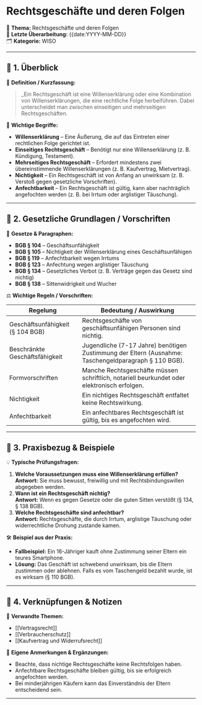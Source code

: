 # Rechtsgeschäfte und deren Folgen

📌 **Thema:** Rechtsgeschäfte und deren Folgen  
📅 **Letzte Überarbeitung:** {{date:YYYY-MM-DD}}  
🗂 **Kategorie:** WISO

---

## 🔹 1. Überblick

📖 **Definition / Kurzfassung:**

> _Ein Rechtsgeschäft ist eine Willenserklärung oder eine Kombination von Willenserklärungen, die eine rechtliche Folge herbeiführen. Dabei unterscheidet man zwischen einseitigen und mehrseitigen Rechtsgeschäften.

🔑 **Wichtige Begriffe:**

- **Willenserklärung** – Eine Äußerung, die auf das Eintreten einer rechtlichen Folge gerichtet ist.
- **Einseitiges Rechtsgeschäft** – Benötigt nur eine Willenserklärung (z. B. Kündigung, Testament).
- **Mehrseitiges Rechtsgeschäft** – Erfordert mindestens zwei übereinstimmende Willenserklärungen (z. B. Kaufvertrag, Mietvertrag).
- **Nichtigkeit** – Ein Rechtsgeschäft ist von Anfang an unwirksam (z. B. Verstoß gegen gesetzliche Vorschriften).
- **Anfechtbarkeit** – Ein Rechtsgeschäft ist gültig, kann aber nachträglich angefochten werden (z. B. bei Irrtum oder arglistiger Täuschung).

---

## 🔹 2. Gesetzliche Grundlagen / Vorschriften

📜 **Gesetze & Paragraphen:**

- **BGB § 104** – Geschäftsunfähigkeit
- **BGB § 105** – Nichtigkeit der Willenserklärung eines Geschäftsunfähigen
- **BGB § 119** – Anfechtbarkeit wegen Irrtums
- **BGB § 123** – Anfechtung wegen arglistiger Täuschung
- **BGB § 134** – Gesetzliches Verbot (z. B. Verträge gegen das Gesetz sind nichtig)
- **BGB § 138** – Sittenwidrigkeit und Wucher

⚖️ **Wichtige Regeln / Vorschriften:**

|Regelung|Bedeutung / Auswirkung|
|---|---|
|Geschäftsunfähigkeit (§ 104 BGB)|Rechtsgeschäfte von geschäftsunfähigen Personen sind nichtig.|
|Beschränkte Geschäftsfähigkeit|Jugendliche (7-17 Jahre) benötigen Zustimmung der Eltern (Ausnahme: Taschengeldparagraph § 110 BGB).|
|Formvorschriften|Manche Rechtsgeschäfte müssen schriftlich, notariell beurkundet oder elektronisch erfolgen.|
|Nichtigkeit|Ein nichtiges Rechtsgeschäft entfaltet keine Rechtswirkung.|
|Anfechtbarkeit|Ein anfechtbares Rechtsgeschäft ist gültig, bis es angefochten wird.|

---

## 🔹 3. Praxisbezug & Beispiele

💡 **Typische Prüfungsfragen:**

1. **Welche Voraussetzungen muss eine Willenserklärung erfüllen?**  
    **Antwort:** Sie muss bewusst, freiwillig und mit Rechtsbindungswillen abgegeben werden.
2. **Wann ist ein Rechtsgeschäft nichtig?**  
    **Antwort:** Wenn es gegen Gesetze oder die guten Sitten verstößt (§ 134, § 138 BGB).
3. **Welche Rechtsgeschäfte sind anfechtbar?**  
    **Antwort:** Rechtsgeschäfte, die durch Irrtum, arglistige Täuschung oder widerrechtliche Drohung zustande kamen.

🛠 **Beispiel aus der Praxis:**

- **Fallbeispiel:** Ein 16-Jähriger kauft ohne Zustimmung seiner Eltern ein teures Smartphone.
- **Lösung:** Das Geschäft ist schwebend unwirksam, bis die Eltern zustimmen oder ablehnen. Falls es vom Taschengeld bezahlt wurde, ist es wirksam (§ 110 BGB).

---

## 🔹 4. Verknüpfungen & Notizen

🔗 **Verwandte Themen:**

- [[Vertragsrecht]]
- [[Verbraucherschutz]]
- [[Kaufvertrag und Widerrufsrecht]]

📝 **Eigene Anmerkungen & Ergänzungen:**

- Beachte, dass nichtige Rechtsgeschäfte keine Rechtsfolgen haben.
- Anfechtbare Rechtsgeschäfte bleiben gültig, bis sie erfolgreich angefochten werden.
- Bei minderjährigen Käufern kann das Einverständnis der Eltern entscheidend sein.

---